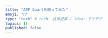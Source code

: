 ```yaml
---
title: "APP Goartを触ってみた"
emoji: "🐔"
type: "tech" # tech: 技術記事 / idea: アイデア
topics: []
published: false
---
```

